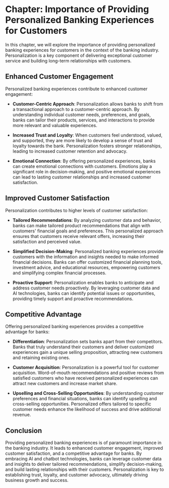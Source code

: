 Chapter: Importance of Providing Personalized Banking Experiences for Customers
===============================================================================

In this chapter, we will explore the importance of providing personalized banking experiences for customers in the context of the banking industry. Personalization is a key component of delivering exceptional customer service and building long-term relationships with customers.

**Enhanced Customer Engagement**
--------------------------------

Personalized banking experiences contribute to enhanced customer engagement:

* **Customer-Centric Approach**: Personalization allows banks to shift from a transactional approach to a customer-centric approach. By understanding individual customer needs, preferences, and goals, banks can tailor their products, services, and interactions to provide more relevant and valuable experiences.

* **Increased Trust and Loyalty**: When customers feel understood, valued, and supported, they are more likely to develop a sense of trust and loyalty towards the bank. Personalization fosters stronger relationships, leading to increased customer retention and advocacy.

* **Emotional Connection**: By offering personalized experiences, banks can create emotional connections with customers. Emotions play a significant role in decision-making, and positive emotional experiences can lead to lasting customer relationships and increased customer satisfaction.

**Improved Customer Satisfaction**
----------------------------------

Personalization contributes to higher levels of customer satisfaction:

* **Tailored Recommendations**: By analyzing customer data and behavior, banks can make tailored product recommendations that align with customers' financial goals and preferences. This personalized approach ensures that customers receive relevant offers, increasing their satisfaction and perceived value.

* **Simplified Decision-Making**: Personalized banking experiences provide customers with the information and insights needed to make informed financial decisions. Banks can offer customized financial planning tools, investment advice, and educational resources, empowering customers and simplifying complex financial processes.

* **Proactive Support**: Personalization enables banks to anticipate and address customer needs proactively. By leveraging customer data and AI technologies, banks can identify potential issues or opportunities, providing timely support and proactive recommendations.

**Competitive Advantage**
-------------------------

Offering personalized banking experiences provides a competitive advantage for banks:

* **Differentiation**: Personalization sets banks apart from their competitors. Banks that truly understand their customers and deliver customized experiences gain a unique selling proposition, attracting new customers and retaining existing ones.

* **Customer Acquisition**: Personalization is a powerful tool for customer acquisition. Word-of-mouth recommendations and positive reviews from satisfied customers who have received personalized experiences can attract new customers and increase market share.

* **Upselling and Cross-Selling Opportunities**: By understanding customer preferences and financial situations, banks can identify upselling and cross-selling opportunities. Personalized offers tailored to specific customer needs enhance the likelihood of success and drive additional revenue.

**Conclusion**
--------------

Providing personalized banking experiences is of paramount importance in the banking industry. It leads to enhanced customer engagement, improved customer satisfaction, and a competitive advantage for banks. By embracing AI and chatbot technologies, banks can leverage customer data and insights to deliver tailored recommendations, simplify decision-making, and build lasting relationships with their customers. Personalization is key to establishing trust, loyalty, and customer advocacy, ultimately driving business growth and success.
